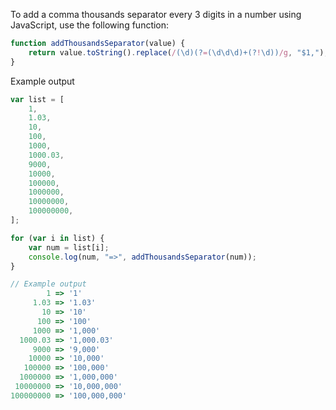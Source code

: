 To add a comma thousands separator every 3 digits in a number using JavaScript, use the following function:

```javascript
function addThousandsSeparator(value) {
    return value.toString().replace(/(\d)(?=(\d\d\d)+(?!\d))/g, "$1,");
}
```

Example output

```javascript
var list = [
    1,
    1.03,
    10,
    100,
    1000,
    1000.03,
    9000,
    10000,
    100000,
    1000000,
    10000000,
    100000000,
];

for (var i in list) {
    var num = list[i];
    console.log(num, "=>", addThousandsSeparator(num));
}
```

```javascript
// Example output
        1 => '1'
     1.03 => '1.03'
       10 => '10'
      100 => '100'
     1000 => '1,000'
  1000.03 => '1,000.03'
     9000 => '9,000'
    10000 => '10,000'
   100000 => '100,000'
  1000000 => '1,000,000'
 10000000 => '10,000,000'
100000000 => '100,000,000'
```